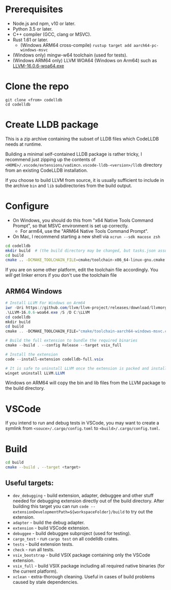 # Prerequisites
- Node.js and npm, v10 or later.
- Python 3.5 or later.
- C++ compiler (GCC, clang or MSVC).
- Rust 1.61 or later.
  - (Windows ARM64 cross-compile) `rustup target add aarch64-pc-windows-msvc`
- (Windows only) mingw-w64 toolchain (used for tests).
- (Windows ARM64 only) LLVM WOA64 (Windows on Arm64) such as [LLVM-16.0.6-woa64.exe](https://github.com/llvm/llvm-project/releases/download/llvmorg-16.0.6/LLVM-16.0.6-woa64.exe)

# Clone the repo
```
git clone <from> codelldb
cd codelldb
```

# Create LLDB package

This is a zip archive containing the subset of LLDB files which CodeLLDB needs at runtime.

Building a minimal self-contained LLDB package is rather tricky, I recommend just zipping up the contents of
`<HOME>/.vscode/extensions/vadimcn.vscode-lldb-<version>/lldb` directory from an existing CodeLLDB installation.

If you choose to build LLVM from source, it is usually sufficient to include in the archive `bin` and `lib`
subdirectories from the build output.

# Configure

- On Windows, you should do this from "x64 Native Tools Command Prompt", so that MSVC environment is set up correctly.
  - For arm64, use the "ARM64 Native Tools Command Prompt".
- On Mac, I recommend starting a new shell via `xcrun --sdk macosx zsh`

```sh
cd codelldb
mkdir build  # (the build directory may be changed, but tasks.json assumes it's "build" under the project root)
cd build
cmake .. -DCMAKE_TOOLCHAIN_FILE=cmake/toolchain-x86_64-linux-gnu.cmake -DLLDB_PACKAGE=<path to zip archive created in the previous step>
```
If you are on some other platform, edit the toolchain file accordingly. You *will* get linker errors if you don't use the toolchain file

## ARM64 Windows
```powershell
# Install LLVM For Windows on Arm64
iwr -Uri https://github.com/llvm/llvm-project/releases/download/llvmorg-16.0.6/LLVM-16.0.6-woa64.exe -OutFile LLVM-16.0.6-woa64.exe
.\LLVM-16.0.6-woa64.exe /S /D C:\LLVM
cd codelldb
mkdir build
cd build
cmake .. -DCMAKE_TOOLCHAIN_FILE="cmake/toolchain-aarch64-windows-msvc.cmake" -DLLDB_PACKAGE="C:\LLVM"

# Build the full extension to bundle the required binaries
cmake --build . --config Release --target vsix_full

# Install the extension
code --install-extension codelldb-full.vsix

# It is safe to uninstall LLVM once the extension is packed and installed
winget uninstall LLVM.LLVM
```

Windows on ARM64 will copy the bin and lib files from the LLVM package to the build directory.

# VSCode
If you intend to run and debug tests in VSCode, you may want to create a symlink from `<souce>/.cargo/config.toml`
to `<build>/.cargo/config.toml`.

# Build
```sh
cd build
cmake --build . --target <target>
```

## Useful targets:
- `dev_debugging` - build extension, adapter, debuggee and other stuff needed for debugging extension directly out of
   the build directory. After building this target you can run `code --extensionDevelopmentPath=${workspaceFolder}/build`
   to try out the extension.
- `adapter` - build the debug adapter.
- `extension` - build VSCode extension.
- `debuggee` - build debuggee subproject (used for testing).
- `cargo_test` - run `cargo test` on all codelldb crates.
- `tests` - build extension tests.
- `check` - run all tests.
- `vsix_bootstrap` - build VSIX package containing only the VSCode extension.
- `vsix_full` - build VSIX package including all required native binaries (for the current platform).
- `xclean` - extra-thorough cleaning.  Useful in cases of build problems caused by stale dependencies.
